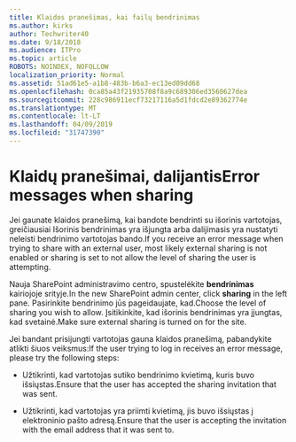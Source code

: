 ```yaml
---
title: Klaidos pranešimas, kai failų bendrinimas
ms.author: kirks
author: Techwriter40
ms.date: 9/18/2018
ms.audience: ITPro
ms.topic: article
ROBOTS: NOINDEX, NOFOLLOW
localization_priority: Normal
ms.assetid: 51ad61e5-a1b8-483b-b6a3-ec13ed09dd68
ms.openlocfilehash: 0ca85a43f21935708f8a9c689306ed3560627dea
ms.sourcegitcommit: 228c986911ecf73217116a5d1fdcd2e89362774e
ms.translationtype: MT
ms.contentlocale: lt-LT
ms.lasthandoff: 04/09/2019
ms.locfileid: "31747390"
---
```

# <a name="error-messages-when-sharing"></a><span data-ttu-id="e0583-102">Klaidų pranešimai, dalijantis</span><span class="sxs-lookup"><span data-stu-id="e0583-102">Error messages when sharing</span></span>

<span data-ttu-id="e0583-103">Jei gaunate klaidos pranešimą, kai bandote bendrinti su išorinis vartotojas, greičiausiai Išorinis bendrinimas yra išjungta arba dalijimasis yra nustatyti neleisti bendrinimo vartotojas bando.</span><span class="sxs-lookup"><span data-stu-id="e0583-103">If you receive an error message when trying to share with an external user, most likely external sharing is not enabled or sharing is set to not allow the level of sharing the user is attempting.</span></span>
  
<span data-ttu-id="e0583-104">Nauja SharePoint administravimo centro, spustelėkite **bendrinimas** kairiojoje srityje.</span><span class="sxs-lookup"><span data-stu-id="e0583-104">In the  new SharePoint admin center, click **sharing** in the left pane.</span></span> <span data-ttu-id="e0583-105">Pasirinkite bendrinimo jūs pageidaujate, kad.</span><span class="sxs-lookup"><span data-stu-id="e0583-105">Choose the level of sharing you wish to allow.</span></span> <span data-ttu-id="e0583-106">Įsitikinkite, kad išorinis bendrinimas yra įjungtas, kad svetainė.</span><span class="sxs-lookup"><span data-stu-id="e0583-106">Make sure external sharing is turned on for the site.</span></span> 
  
<span data-ttu-id="e0583-107">Jei bandant prisijungti vartotojas gauna klaidos pranešimą, pabandykite atlikti šiuos veiksmus:</span><span class="sxs-lookup"><span data-stu-id="e0583-107">If the user trying to log in receives an error message, please try the following steps:</span></span>
  
- <span data-ttu-id="e0583-108">Užtikrinti, kad vartotojas sutiko bendrinimo kvietimą, kuris buvo išsiųstas.</span><span class="sxs-lookup"><span data-stu-id="e0583-108">Ensure that the user has accepted the sharing invitation that was sent.</span></span>
    
- <span data-ttu-id="e0583-109">Užtikrinti, kad vartotojas yra priimti kvietimą, jis buvo išsiųstas į elektroninio pašto adresą.</span><span class="sxs-lookup"><span data-stu-id="e0583-109">Ensure that the user is accepting the invitation with the email address that it was sent to.</span></span>
    

